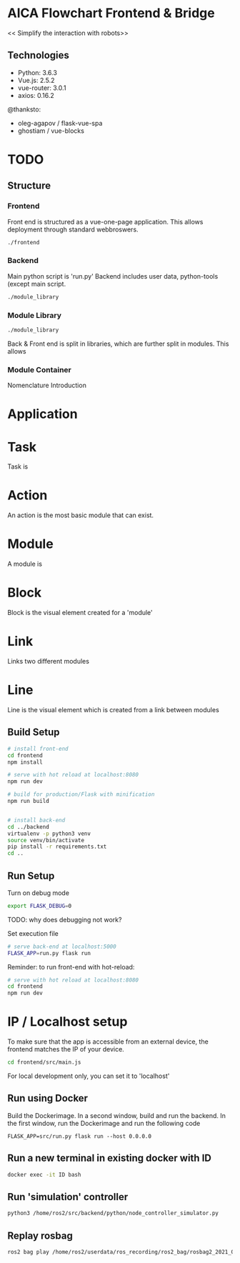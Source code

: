 # AICA Flowchart Frontend & Bridge
<< Simplify the interaction with robots>>

## Technologies
* Python: 3.6.3
* Vue.js: 2.5.2
* vue-router: 3.0.1
* axios: 0.16.2

@thanksto:  
- oleg-agapov / flask-vue-spa 
- ghostiam / vue-blocks 

# TODO
> 

## Structure
### Frontend
Front end is structured as a vue-one-page application. This allows deployment through standard webbroswers.
``` bash
./frontend
```

### Backend
Main python script is 'run.py'
Backend includes user data, python-tools (except main script.
``` bash
./module_library
```

### Module Library
``` bash
./module_library
```
Back & Front end is split in libraries, which are further split in modules.
This allows 

### Module Container
Nomenclature Introduction

# Application

# Task
Task is

# Action
An action is the most basic module that can exist.

# Module
A module is

# Block
Block is the visual element created for a 'module'

# Link
Links two different modules

# Line
Line is the visual element which is created from a link between modules

    

## Build Setup
``` bash
# install front-end
cd frontend
npm install

# serve with hot reload at localhost:8080
npm run dev

# build for production/Flask with minification
npm run build


# install back-end
cd ../backend
virtualenv -p python3 venv
source venv/bin/activate
pip install -r requirements.txt
cd ..
```

## Run Setup
Turn on debug mode
``` bash
export FLASK_DEBUG=0
```
TODO: why does debugging not work?

Set execution file
``` bash
# serve back-end at localhost:5000
FLASK_APP=run.py flask run
```

Reminder: to run front-end with hot-reload:
``` bash
# serve with hot reload at localhost:8080
cd frontend
npm run dev
```

# IP / Localhost setup
To make sure that the app is accessible from an external device, the frontend matches the IP of your device.

``` bash
cd frontend/src/main.js
```
For local development only, you can set it to 'localhost'


## Run using Docker
Build the Dockerimage. In a second window, build and run the backend. In the first window, run the Dockerimage and run the following code
``` 
FLASK_APP=src/run.py flask run --host 0.0.0.0
```

## Run a new terminal in existing docker with ID
``` bash
docker exec -it ID bash
```

## Run 'simulation' controller
``` bash
python3 /home/ros2/src/backend/python/node_controller_simulator.py
```

## Replay rosbag
``` bash
ros2 bag play /home/ros2/userdata/ros_recording/ros2_bag/rosbag2_2021_02_25-10_54_58_0.db3
```


